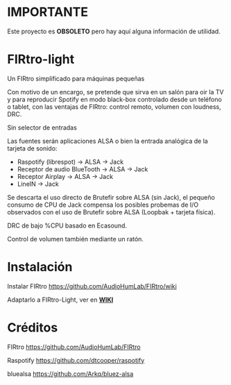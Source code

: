 # IMPORTANTE

Este proyecto es **OBSOLETO** pero hay aquí alguna información de utilidad.

# FIRtro-light

Un FIRtro simplificado para máquinas pequeñas

Con motivo de un encargo, se pretende que sirva en un salón para oir la TV y para reproducir Spotify en modo black-box controlado desde un teléfono o tablet, con las ventajas de FIRtro: control remoto, volumen con loudness, DRC.

Sin selector de entradas

Las fuentes serán aplicaciones ALSA o bien la entrada analógica de la tarjeta de sonido:

- Raspotify (librespot) → ALSA → Jack
- Receptor de audio BlueTooth → ALSA → Jack
- Receptor Airplay → ALSA → Jack
- LineIN → Jack

Se descarta el uso directo de Brutefir sobre ALSA (sin Jack), el pequeño consumo de CPU de Jack compensa los posibles probemas de I/O observados con el uso de Brutefir sobre ALSA (Loopbak + tarjeta física).

DRC de bajo %CPU basado en Ecasound.

Control de volumen también mediante un ratón.

# Instalación

Instalar FIRtro https://github.com/AudioHumLab/FIRtro/wiki

Adaptarlo a FIRtro-Light, ver en **[WIKI](https://github.com/Rsantct/FIRtro-light/wiki/00-Firtro-light)**

# Créditos

FIRtro https://github.com/AudioHumLab/FIRtro

Raspotify https://github.com/dtcooper/raspotify

bluealsa https://github.com/Arkq/bluez-alsa

